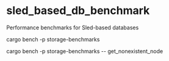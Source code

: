 # sled_based_db_benchmark
Performance benchmarks for Sled-based databases

cargo bench -p storage-benchmarks

cargo bench -p storage-benchmarks -- get_nonexistent_node
